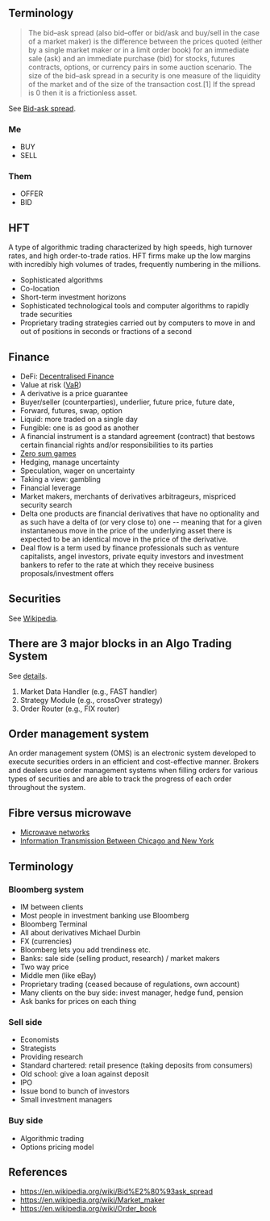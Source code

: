 ## Terminology
> The bid–ask spread (also bid–offer or bid/ask and buy/sell in the case of a
> market maker) is the difference between the prices quoted (either by a single
> market maker or in a limit order book) for an immediate sale (ask) and an
> immediate purchase (bid) for stocks, futures contracts, options, or currency
> pairs in some auction scenario. The size of the bid–ask spread in a security
> is one measure of the liquidity of the market and of the size of the
> transaction cost.[1] If the spread is 0 then it is a frictionless asset.

See [Bid-ask spread](https://en.wikipedia.org/wiki/Bid%E2%80%93ask_spread).

### Me
- BUY
- SELL

### Them
- OFFER
- BID

## HFT
A type of algorithmic trading characterized by high speeds, high turnover
rates, and high order-to-trade ratios. HFT firms make up the low margins with
incredibly high volumes of trades, frequently numbering in the millions.

- Sophisticated algorithms
- Co-location
- Short-term investment horizons
- Sophisticated technological tools and computer algorithms to rapidly trade securities
- Proprietary trading strategies carried out by computers to move in and out of positions in seconds or fractions of a second

## Finance
- DeFi: [Decentralised Finance](https://en.wikipedia.org/wiki/Decentralized_finance)
- Value at risk ([VaR](https://en.wikipedia.org/wiki/Value_at_risk))
- A derivative is a price guarantee
- Buyer/seller (counterparties), underlier, future price, future date,
- Forward, futures, swap, option
- Liquid: more traded on a single day
- Fungible: one is as good as another
- A financial instrument is a standard agreement (contract) that bestows certain financial rights and/or responsibilities to its parties
- [Zero sum games](https://en.wikipedia.org/wiki/Zero-sum_game)
- Hedging, manage uncertainty
- Speculation, wager on uncertainty
- Taking a view: gambling
- Financial leverage
- Market makers, merchants of derivatives arbitrageurs, mispriced security search
- Delta one products are financial derivatives that have no optionality and as such have a delta of (or very close to) one -- meaning that for a given instantaneous move in the price of the underlying asset there is expected to be an identical move in the price of the derivative.
- Deal flow is a term used by finance professionals such as venture capitalists, angel investors, private equity investors and investment bankers to refer to the rate at which they receive business proposals/investment offers

## Securities
See [Wikipedia](https://en.wikipedia.org/wiki/Security_(finance) ).

## There are 3 major blocks in an Algo Trading System
See [details](https://www.quora.com/How-does-an-algorithmic-trading-system-architecture-look-like).

1. Market Data Handler (e.g., FAST handler)
1. Strategy Module (e.g., crossOver strategy)
1. Order Router (e.g., FIX router)

## Order management system
An order management system (OMS) is an electronic system developed to execute
securities orders in an efficient and cost-effective manner. Brokers and
dealers use order management systems when filling orders for various types of
securities and are able to track the progress of each order throughout the
system.

## Fibre versus microwave
- [Microwave networks](https://arstechnica.com/information-technology/2016/11/private-microwave-networks-financial-hft/)
- [Information Transmission Between Chicago and New York](https://arxiv.org/pdf/1302.5966v1.pdf)

## Terminology
### Bloomberg system
- IM between clients
- Most people in investment banking use Bloomberg
- Bloomberg Terminal
- All about derivatives Michael Durbin
- FX (currencies)
- Bloomberg lets you add trendiness etc.
- Banks: sale side (selling product, research) / market makers
- Two way price
- Middle men (like eBay)
- Proprietary trading (ceased because of regulations, own account)
- Many clients on the buy side: invest manager, hedge fund, pension
- Ask banks for prices on each thing

### Sell side
- Economists
- Strategists
- Providing research
- Standard chartered: retail presence (taking deposits from consumers)
- Old school: give a loan against deposit
- IPO
- Issue bond to bunch of investors
- Small investment managers

### Buy side
- Algorithmic trading
- Options pricing model

## References
- https://en.wikipedia.org/wiki/Bid%E2%80%93ask_spread
- https://en.wikipedia.org/wiki/Market_maker
- https://en.wikipedia.org/wiki/Order_book

